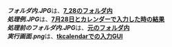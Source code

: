 ***フォルダ内.JPG***は、<ins>**7_28のフォルダ内**</ins><br>
***処理例.JPG***は、<ins>**7月28日とカレンダーで入力した時の結果**</ins><br>
***処理前のフォルダ内.JPG***は、<ins>**元のフォルダ内**</ins><br>
***実行画面.png***は、<ins>**tkcalendarでの入力GUI**</ins><br>


